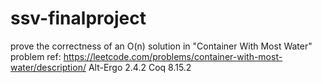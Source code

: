 # ssv-finalproject
prove the correctness of an O(n) solution in "Container With Most Water"
problem ref: https://leetcode.com/problems/container-with-most-water/description/
Alt-Ergo 2.4.2
Coq 8.15.2
